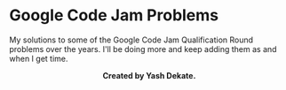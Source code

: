 # Google Code Jam Problems

My solutions to some of the Google Code Jam Qualification Round problems over the years. I'll be doing more and keep adding them as and when I get time.

<b> <p align = "center"> Created by Yash Dekate. </p> </b>
